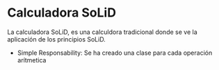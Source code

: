 # Calculadora SoLiD
La calculadora SoLiD, es una calculdora tradicional donde se ve la aplicación de los principios SoLiD.

* Simple Responsability: Se ha creado una clase para cada operación arítmetica
